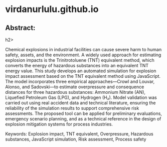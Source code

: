 # virdanurlulu.github.io

<h2>Abstract:</h2>h2>

Chemical explosions in industrial facilities can cause severe harm to human safety, assets, and the environment. A widely used approach for estimating explosion impacts is the Trinitrotoluene (TNT) equivalent method, which converts the energy of hazardous substances into an equivalent TNT energy value. This study develops an automated simulation for explosion impact assessment based on the TNT equivalent method using JavaScript. The model incorporates three empirical approaches—Crowl and Louvar, Alonso, and Sadovski—to estimate overpressure and consequence distances for three hazardous substances: Ammonium Nitrate (AN), Liquefied Petroleum Gas (LPG), and Hydrogen (H₂). Model validation was carried out using real accident data and technical literature, ensuring the reliability of the simulation results to support comprehensive risk assessments. The proposed tool can be applied for preliminary evaluations, emergency scenario planning, and as a technical reference in the design of explosion mitigation systems for process industries.

Keywords: Explosion impact, TNT equivalent, Overpressure, Hazardous substances, JavaScript simulation, Risk assessment, Process safety
